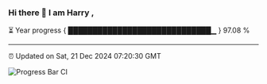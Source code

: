 ### Hi there 👋 I am Harry , 

⏳ Year progress { █████████████████████████████▁ } 97.08 %

---

⏰ Updated on Sat, 21 Dec 2024 07:20:30 GMT

![Progress Bar CI](https://github.com/duykhang68/duykhang68/workflows/Progress%20Bar%20CI/badge.svg)
